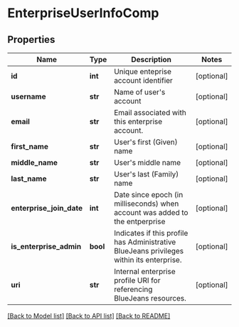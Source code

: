 # EnterpriseUserInfoComp

## Properties
Name | Type | Description | Notes
------------ | ------------- | ------------- | -------------
**id** | **int** | Unique enteprise account identifier | [optional] 
**username** | **str** | Name of user&#39;s account | [optional] 
**email** | **str** | Email associated with this enterprise account. | [optional] 
**first_name** | **str** | User&#39;s first (Given) name | [optional] 
**middle_name** | **str** | User&#39;s middle name | [optional] 
**last_name** | **str** | User&#39;s last (Family) name | [optional] 
**enterprise_join_date** | **int** | Date since epoch (in milliseconds) when account was added to the entperprise | [optional] 
**is_enterprise_admin** | **bool** | Indicates if this profile has Administrative BlueJeans privileges within its enterprise. | [optional] 
**uri** | **str** | Internal enterprise profile URI for referencing BlueJeans resources. | [optional] 

[[Back to Model list]](../README.md#documentation-for-models) [[Back to API list]](../README.md#documentation-for-api-endpoints) [[Back to README]](../README.md)


